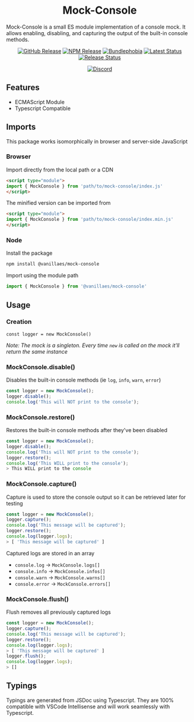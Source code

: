 <h1 align="center">Mock-Console</h1>

Mock-Console is a small ES module implementation of a console mock. It allows enabling, disabling, and capturing the output of the built-in console methods.

<div align="center">
  <a href="https://github.com/vanillaes/mock-console/releases"><img src="https://badgen.net/github/tag/vanillaes/mock-console" alt="GitHub Release"></a>
  <a href="https://www.npmjs.com/package/@vanillaes/mock-console"><img src="https://badgen.net/npm/v/@vanillaes/mock-console" alt="NPM Release"></a>
  <a href="https://bundlephobia.com/result?p=@vanillaes/mock-console"><img src="https://badgen.net/bundlephobia/minzip/@vanillaes/mock-console" alt="Bundlephobia"></a>
  <a href="https://github.com/vanillaes/mock-console/actions"><img src="https://github.com/vanillaes/mock-console/workflows/Latest/badge.svg" alt="Latest Status"></a>
  <a href="https://github.com/vanillaes/mock-console/actions"><img src="https://github.com/vanillaes/mock-console/workflows/Release/badge.svg" alt="Release Status"></a>

  <a href="https://discord.gg/aSWYgtybzV"><img alt="Discord" src="https://img.shields.io/discord/723296249121603604?color=%23738ADB"></a>
</div>

## Features

- ECMAScript Module
- Typescript Compatible

## Imports

This package works isomorphically in browser and server-side JavaScript

### Browser

Import directly from the local path or a CDN

```html
<script type="module">
import { MockConsole } from 'path/to/mock-console/index.js'
</script>
```

The minified version can be imported from

```html
<script type="module">
import { MockConsole } from 'path/to/mock-console/index.min.js'
</script>
```

### Node

Install the package

```sh
npm install @vanillaes/mock-console
```

Import using the module path

```javascript
import { MockConsole } from '@vanillaes/mock-console'
```

## Usage

### Creation

```const logger = new MockConsole()```

*Note: The mock is a singleton. Every time `new` is called on the mock it'll return the same instance*

### MockConsole.disable()

Disables the built-in console methods (ie `log`, `info`, `warn`, `error`)

```javascript
const logger = new MockConsole();
logger.disable();
console.log('This will NOT print to the console');
```

### MockConsole.restore()

Restores the built-in console methods after they've been disabled

```javascript
const logger = new MockConsole();
logger.disable();
console.log('This will NOT print to the console');
logger.restore();
console.log('This WILL print to the console');
> This WILL print to the console
```

### MockConsole.capture()

Capture is used to store the console output so it can be retrieved later for testing

```javascript
const logger = new MockConsole();
logger.capture();
console.log('This message will be captured');
logger.restore();
console.log(logger.logs);
> [ 'This message will be captured' ]
```

Captured logs are stored in an array
- `console.log` -> `MockConsole.logs[]`
- `console.info` -> `MockConsole.infos[]`
- `console.warn` -> `MockConsole.warns[]`
- `console.error` -> `MockConsole.errors[]`

### MockConsole.flush()

Flush removes all previously captured logs

```javascript
const logger = new MockConsole();
logger.capture();
console.log('This message will be captured');
logger.restore();
console.log(logger.logs);
> [ 'This message will be captured' ]
logger.flush();
console.log(logger.logs);
> []
```

## Typings

Typings are generated from JSDoc using Typescript. They are 100% compatible with VSCode Intellisense and will work seamlessly with Typescript.
